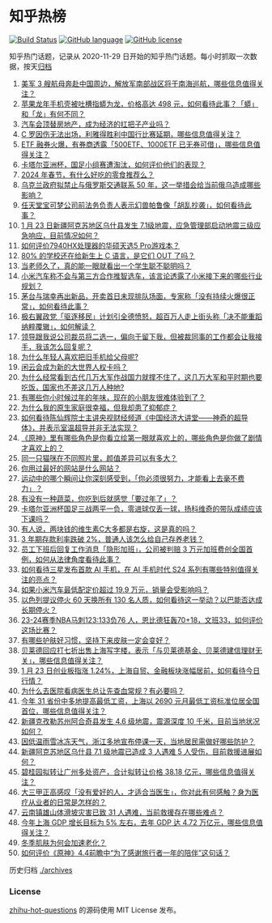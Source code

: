 # 知乎热榜
[![Build Status](https://github.com/ToWeLong/zhihu-hot-questions/workflows/CI/badge.svg)](https://github.com/ToWeLong/zhihu-hot-questions/actions)
[![GitHub language](https://img.shields.io/badge/language-golang-orange.svg)](https://golang.org/)
[![GitHub license](https://img.shields.io/github/license/ToWeLong/zhihu-hot-questions)](https://github.com/ToWeLong/zhihu-hot-questions/blob/main/LICENSE)

知乎热门话题，记录从 2020-11-29 日开始的知乎热门话题。每小时抓取一次数据，按天[归档](./archives)

<!-- BEGIN -->

1. [美军 3 艘航母奔赴中国周边，解放军南部战区将于南海巡航，哪些信息值得关注？](https://www.zhihu.com/question/640792598)
1. [苹果龙年手机壳被吐槽指蟒为龙，价格高达 498 元，如何看待此事？「蟒」和「龙」有何不同？](https://www.zhihu.com/question/640784904)
1. [汽车会顶替房地产，成为经济的扛把子产业吗？](https://www.zhihu.com/question/639211301)
1. [C 罗因伤无法出场，利雅得胜利中国行比赛延期，哪些信息值得关注？](https://www.zhihu.com/question/640824157)
1. [ETF 融券火爆，有券商透露「500ETF、1000ETF 已无券可借」，哪些信息值得关注？](https://www.zhihu.com/question/640840756)
1. [卡塔尔亚洲杯，国足小组赛遭淘汰，如何评价他们的表现？](https://www.zhihu.com/question/640851428)
1. [2024 年春节，有什么好吃的零食推荐么？](https://www.zhihu.com/question/638297513)
1. [乌克兰政府拟禁止与俄罗斯交通联系 50 年，这一举措会给当前俄乌造成哪些影响？](https://www.zhihu.com/question/640798056)
1. [任天堂宝可梦公司前法务负责人表示幻兽帕鲁像「胡乱抄袭」，如何看待此事？](https://www.zhihu.com/question/640813583)
1. [1 月 23 日新疆阿克苏地区乌什县发生 7.1级地震，应急管理部启动地震三级应急响应，目前情况如何？](https://www.zhihu.com/question/640763089)
1. [如何评价7940HX处理器的华硕天选5 Pro游戏本？](https://www.zhihu.com/question/640839954)
1. [80% 的学校还在给新生上 C 语言，是它们 OUT 了吗？](https://www.zhihu.com/question/640594091)
1. [当老师久了，真的能一眼就看出一个学生聪不聪明吗？](https://www.zhihu.com/question/639222741)
1. [小米汽车称不会与第三方合作推智选车，该言论透露了小米接下来的哪些行业规划？](https://www.zhihu.com/question/638858122)
1. [茅台与瑞幸再出新品，开卖首日未现排队场面，专家称「没有持续火爆很正常」，如何看待此事？](https://www.zhihu.com/question/640782312)
1. [极右翼政党「驱逐移民」计划引全德愤怒，超百万人走上街头称「决不能重蹈纳粹覆辙」，如何解读？](https://www.zhihu.com/question/640657748)
1. [领导跟我说公司裁员将二选一，偏向于留下我，但被裁同事的工作都会让我接手，我该怎么回复呢？](https://www.zhihu.com/question/640546143)
1. [为什么年轻人喜欢把旧手机给父母呢?](https://www.zhihu.com/question/640014851)
1. [闲云会成为新的大世界人权卡吗？](https://www.zhihu.com/question/640311609)
1. [为什么经常看到古代几万大军作战国力就撑不住了，这几万大军和平时期也要吃饭，国家也不差这几万人种地?](https://www.zhihu.com/question/637030691)
1. [有哪些你小时候过年的年味，现在的小朋友很难体验到了？](https://www.zhihu.com/question/637948573)
1. [为什么我的原生家庭很幸福，但我却患了抑郁症？](https://www.zhihu.com/question/636448638)
1. [如何看待陈仙辉院士主讲央视财经频道《中国经济大讲堂——神奇的超导体》，并表示室温超导并非无法实现？](https://www.zhihu.com/question/640704355)
1. [《原神》里有哪些角色是你看立绘第一眼就喜欢上的，哪些角色是你做了剧情才喜欢上的？](https://www.zhihu.com/question/638822444)
1. [同一只猫咪在不同照片里，颜值差异可以有多大？](https://www.zhihu.com/question/639819312)
1. [你用过最好的网站是什么网站？](https://www.zhihu.com/question/301813619)
1. [运动中的哪个瞬间让你深刻感受到，「你必须很努力，才能看上去毫不费力」？](https://www.zhihu.com/question/640651630)
1. [有没有一种蔬菜，你吃到后就感觉「要过年了」？](https://www.zhihu.com/question/639053176)
1. [卡塔尔亚洲杯国足三战两平一负，零进球仅丢一球，扬科维奇的带队成绩应该下课吗？](https://www.zhihu.com/question/640761698)
1. [有人说，两块钱的维生素C大多都是右旋，这是真的吗？](https://www.zhihu.com/question/632333865)
1. [3 年期存款利率跌破 2%，普通人该怎么给自己存养老钱？](https://www.zhihu.com/question/640675497)
1. [员工下班后回复工作消息「隐形加班」，公司被判赔 3 万元加班费创全国首例，如何从法律角度看待此事？](https://www.zhihu.com/question/640804999)
1. [如何看待三星发布首款 AI 手机，在 AI 手机时代 S24 系列有哪些特别值得关注的亮点？](https://www.zhihu.com/question/640633547)
1. [如果小米汽车最低配定价超过 19.9 万元，销量会受影响吗？](https://www.zhihu.com/question/640547388)
1. [以色列提议停火 60 天换所有 130 名人质，如何看待这一举动？以巴能否达成长期停火？](https://www.zhihu.com/question/640802755)
1. [23-24赛季NBA马刺123:133负76 人，恩比德狂轰70+18，文班33，如何评价这场比赛？](https://www.zhihu.com/question/640781178)
1. [有哪些护肤好习惯，坚持下来皮肤一定会变好？](https://www.zhihu.com/question/639595101)
1. [贝莱德回应打七折出售上海写字楼，表示「与贝莱德基金、贝莱德建信理财无关」，哪些信息值得关注？](https://www.zhihu.com/question/640782306)
1. [1 月 23 日创业板指涨 1.24%，上海自贸、金融板块涨幅居前，如何看待今日行情？](https://www.zhihu.com/question/640787610)
1. [为什么去医院看病医生总让先查血常规？有必要吗？](https://www.zhihu.com/question/639560004)
1. [今年 31 省份中多地提高最低工资，上海以 2690 元月最低工资标准位居全国首位，哪些信息值得关注？](https://www.zhihu.com/question/640624305)
1. [新疆克孜勒苏州阿合奇县发生 4.6 级地震，震源深度 10 千米，目前当地状况如何？](https://www.zhihu.com/question/640834353)
1. [因低温雨雪冰冻天气，浙江多地宣布停课一天，当地居民需做好哪些防护？](https://www.zhihu.com/question/640820829)
1. [新疆阿克苏地区乌什县 7.1 级地震已造成 3 人遇难 5 人受伤，目前救援进展如何？](https://www.zhihu.com/question/640843125)
1. [碧桂园拟转让广州多处资产，合计拟转让价格 38.18 亿元，哪些信息值得关注？](https://www.zhihu.com/question/640782399)
1. [大三甲正高感叹「没有爱好的人，才适合当医生」，你对此有何感触？身为医疗从业者的日常是怎样的？](https://www.zhihu.com/question/640710513)
1. [云南镇雄山体滑坡灾害已致 31 人遇难，当前救援存在哪些难点？](https://www.zhihu.com/question/640781088)
1. [今年上海 GDP 增长目标为 5% 左右，去年 GDP 达 4.72 万亿元，哪些信息值得关注？](https://www.zhihu.com/question/640812833)
1. [冬季肌肤为何会加速老化？](https://www.zhihu.com/question/632473984)
1. [如何评价《原神》4.4前瞻中“为了感谢旅行者一年的陪伴”这句话？](https://www.zhihu.com/question/640502634)

<!-- END -->

历史归档 [./archives](./archives)


### License
[zhihu-hot-questions](https://github.com/towelong/zhihu-hot-questions) 的源码使用 MIT License 发布。